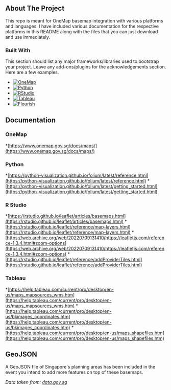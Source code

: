 <!-- ABOUT THE PROJECT -->
## About The Project
This repo is meant for OneMap basemap integration with various platforms and languages. I have included various documentation for the respective platforms in this README along with the files that you can just download and use immediately. 

### Built With

This section should list any major frameworks/libraries used to bootstrap your project. Leave any add-ons/plugins for the acknowledgements section. Here are a few examples.
* [![OneMap](https://img.shields.io/badge/OneMap-F5333F?style=for-the-badge&logoColor=white)](https://www.onemap.gov.sg/apidocs/)
* [![Python](https://img.shields.io/badge/Python-316A99?style=for-the-badge&logo=python&logoColor=white&logoSize=white)](https://www.python.org/)
* [![RStudio](https://img.shields.io/badge/RStudio-71A5D4?style=for-the-badge&logo=r&logoColor=white&logoSize=white)](https://posit.co/)
* [![Tableau](https://img.shields.io/badge/Tableau-664CCA?style=for-the-badge&logo=tableau&logoColor=white&logoSize=white)](https://www.tableau.com/)
* [![Flourish](https://img.shields.io/badge/Flourish-b48484?style=for-the-badge)](https://flourish.studio/)

<!-- Documentation -->
## Documentation
### OneMap
*[https://www.onemap.gov.sg/docs/maps/](https://www.onemap.gov.sg/docs/maps/)

### Python
*[https://python-visualization.github.io/folium/latest/reference.html](https://python-visualization.github.io/folium/latest/reference.html)
*[https://python-visualization.github.io/folium/latest/getting_started.html](https://python-visualization.github.io/folium/latest/getting_started.html)

### R Studio
*[https://rstudio.github.io/leaflet/articles/basemaps.html](https://rstudio.github.io/leaflet/articles/basemaps.html)
*[https://rstudio.github.io/leaflet/reference/map-layers.html](https://rstudio.github.io/leaflet/reference/map-layers.html)
*[https://web.archive.org/web/20220709131410/https://leafletjs.com/reference-1.3.4.html#zoom-options](https://web.archive.org/web/20220709131410/https://leafletjs.com/reference-1.3.4.html#zoom-options)
*[https://rstudio.github.io/leaflet/reference/addProviderTiles.html](https://rstudio.github.io/leaflet/reference/addProviderTiles.html)

### Tableau
*[https://help.tableau.com/current/pro/desktop/en-us/maps_mapsources_wms.htm](https://help.tableau.com/current/pro/desktop/en-us/maps_mapsources_wms.htm)
*[https://help.tableau.com/current/pro/desktop/en-us/bkimages_coordinates.htm](https://help.tableau.com/current/pro/desktop/en-us/bkimages_coordinates.htm)
*[https://help.tableau.com/current/pro/desktop/en-us/maps_shapefiles.htm](https://help.tableau.com/current/pro/desktop/en-us/maps_shapefiles.htm)

<!-- GeoJSON -->
## GeoJSON
A GeoJSON file of Singapore's planning areas has been included in the event you intend to add more features on top of these basemaps. 

_Data taken from: [data.gov.sg](https://beta.data.gov.sg/datasets?sort=Most+downloads&query=planning+area&resultId=d_6c6d7361dd826d97b91bac914ca6b2ac)_

<!-- MARKDOWN LINKS & IMAGES -->
<!-- https://www.markdownguide.org/basic-syntax/#reference-style-links --
* [![OneMap][OneMap.icon]][OneMap-url]
* [![Python][Python.py]][Python-url]
* [![RStudio][RStudio.icon]][RStudio-url]
* [![Tableau][Tableau.icon]][Tableau-url]
* [![Flourish][Flourish.icon]][Flourish-url]
[linkedin-url]: www.linkedin.com/in/skipper-smahon
[OneMap.icon] : https://img.shields.io/badge/OneMap-F5333F?style=for-the-badge&logoColor=white
[Onemap-url]: https://www.onemap.gov.sg/apidocs/
[Python.py]: https://img.shields.io/badge/Python-316A99?style=for-the-badge&logo=python&logoColor=white&logoSize=white
[Python-url]: https://www.python.org/
[R-Studio.icon]: https://img.shields.io/badge/RStudio-71A5D4?style=for-the-badge&logo=r&logoColor=white&logoSize=white
[R-Studio-url]: https://posit.co/
[Tableau.icon]: https://img.shields.io/badge/Tableau-664CCA?style=for-the-badge&logo=tableau&logoColor=white&logoSize=white
[Tableau-url]: https://www.tableau.com/
[Flourish.icon]: https://img.shields.io/badge/Flourish-b48484?style=for-the-badge
[Flourish-url]: 

